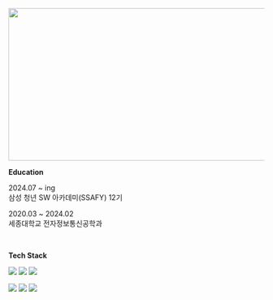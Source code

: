 

<a href="https://www.solve-nyang.com"><img src="https://api.solve-nyang.com/compose/ebeleey" width="600" height="300"/></a>



**Education**

2024.07 ~ ing<br>
삼성 청년 SW 아카데미(SSAFY) 12기

2020.03 ~ 2024.02<br>
세종대학교 전자정보통신공학과

<br>

**Tech Stack**

<img src="https://img.shields.io/badge/Typescript-3178C6?style=flat-square&logo=typescript&logoColor=ffffff"/>  <img src="https://img.shields.io/badge/JavaScript-F7DF1E?style=flat-square&logo=javascript&logoColor=000000"/> <img src="https://img.shields.io/badge/Python-3776AB?style=flat-square&logo=python&logoColor=FFD43B"/> 

<img src="https://img.shields.io/badge/React-61DAFB?style=flat-square&logo=react&logoColor=ffffff"/> <img src="https://img.shields.io/badge/Vue.js-41B883?style=flat-square&logo=vue.js&logoColor=35495E"/> <img src="https://img.shields.io/badge/Django-092E20?style=flat-square&logo=django&logoColor=ffffff"/> 






